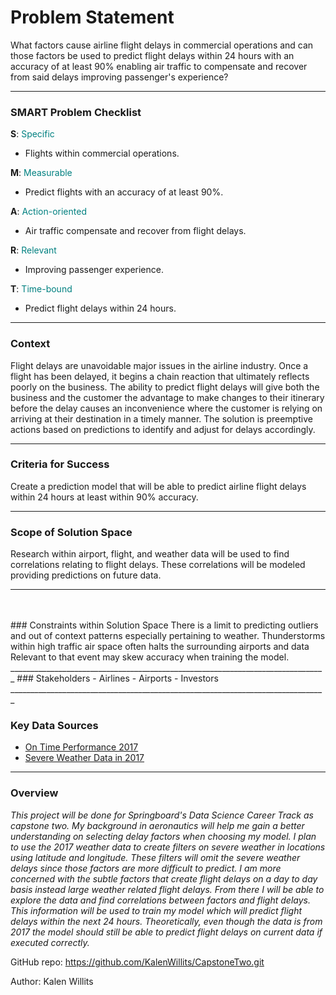 # Problem Statement
What factors cause airline flight delays in commercial operations and can those factors be used to predict flight delays within 24 hours with an accuracy of at least 90% enabling air traffic to compensate and recover from said delays improving passenger's experience?
_______________________________________________________________________________
### SMART Problem Checklist
**S**: <font color='teal'>Specific <br></font>
- Flights within commercial operations.

**M**: <font color='teal'>Measurable <br></font>
- Predict flights with an accuracy of at least 90%.

**A**: <font color='teal'>Action-oriented <br></font>
- Air traffic compensate and recover from flight delays.

**R**: <font color='teal'>Relevant <br></font>
- Improving passenger experience.

**T**: <font color='teal'>Time-bound <br></font>
- Predict flight delays within 24 hours.

_______________________________________________________________________________

### Context
Flight delays are unavoidable major issues in the airline industry. Once a flight has been delayed, it begins a chain reaction that ultimately reflects poorly on the business. The ability to predict flight delays will give both the business and the customer the advantage to make changes to their itinerary before the delay causes an inconvenience where the customer is relying on arriving at their destination in a timely manner. The solution is preemptive actions based on predictions to identify and adjust for delays accordingly.  
_______________________________________________________________________________

### Criteria for Success
Create a prediction model that will be able to predict airline flight delays within 24 hours at least within 90% accuracy.
_______________________________________________________________________________
### Scope of Solution Space
Research within airport, flight, and weather data will be used to find correlations relating to flight delays. These correlations will be modeled providing predictions on future data.

_______________________________________________________________________________
<br>
<br>
### Constraints within Solution Space
There is a limit to predicting outliers and out of context patterns especially pertaining to weather. Thunderstorms within high traffic air space often halts the surrounding airports and data Relevant to that event may skew accuracy when training the model.
_______________________________________________________________________________
### Stakeholders
- Airlines
- Airports
- Investors
_______________________________________________________________________________

### Key Data Sources
- [On Time Performance 2017 ](https://data.world/hoytick/2017-jan-ontimeflightdata-usa)
- [Severe Weather Data in 2017](https://data.world/noaa/severe-weather-data-meso-2017)
_______________________________________________________________________________

### Overview
*This project will be done for Springboard's Data Science Career Track as capstone two. My background in aeronautics will help me gain a better understanding on selecting delay factors when choosing my model. I plan to use the 2017 weather data to create filters on severe weather in locations using latitude and longitude. These filters will omit the severe weather delays since those factors are more difficult to predict. I am more concerned with the subtle factors that create flight delays on a day to day basis instead large weather related flight delays. From there I will be able to explore the data and find correlations between factors and flight delays. This information will be used to train my model which will predict flight delays within the next 24 hours. Theoretically, even though the data is from 2017 the model should still be able to predict flight delays on current data if executed correctly.*

GitHub repo: https://github.com/KalenWillits/CapstoneTwo.git

Author: Kalen Willits
